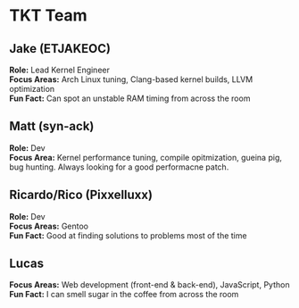 # TKT Team

## Jake (ETJAKEOC)
**Role:** Lead Kernel Engineer  
**Focus Areas:** Arch Linux tuning, Clang-based kernel builds, LLVM optimization  
**Fun Fact:** Can spot an unstable RAM timing from across the room  

## Matt (syn-ack)
**Role:** Dev<br>
**Focus Area:** Kernel performance tuning, compile opitmization, gueina pig, bug hunting.
Always looking for a good performacne patch.

## Ricardo/Rico (Pixxelluxx)
**Role:** Dev  
**Focus Areas:** Gentoo  
**Fun Fact:** Good at finding solutions to problems most of the time  

## Lucas
**Focus Areas:** Web development (front-end & back-end), JavaScript, Python  
**Fun Fact:** I can smell sugar in the coffee from across the room  
